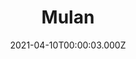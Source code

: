 ---
title: "Mulan"
year: 1998
date: 2021-04-10T00:00:03.000Z
permalink: /almanac/movies/2021-04-10-mulan/index.html
link: https://letterboxd.com/rknightuk/film/mulan/
rating: 2
---